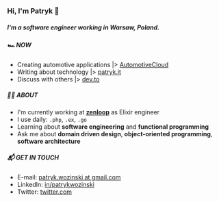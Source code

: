 ### Hi, I'm Patryk 👋

##### I'm a software engineer working in Warsaw, Poland.

##### 🏎 NOW

- Creating automotive applications |> [AutomotiveCloud](https://github.com/AutomotiveCloud)
- Writing about technology |> [patryk.it](https://patryk.it)
- Discuss with others |> [dev.to](https://dev.to/patryk)

##### 👨‍💻 ABOUT

- I'm currently working at **[zenloop](https://zenloop.com/en)** as Elixir engineer
- I use daily: `.php`, `.ex`, `.go`
- Learning about **software engineering** and **functional programming**
- Ask me about **domain driven design**, **object-oriented programming**, **software architecture**

##### 📬 GET IN TOUCH

- E-mail: [patryk.wozinski at gmail.com](patryk.wozinski@gmail.com)
- LinkedIn: [in/patrykwozinski](https://www.linkedin.com/in/patrykwozinski/)
- Twitter: [twitter.com](https://twitter.com/patrykwozinski)
